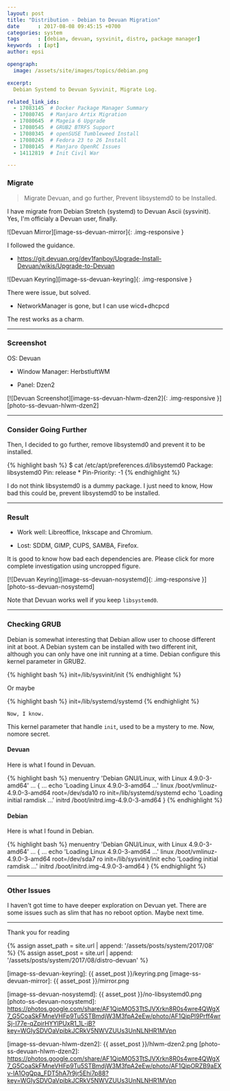 ```yaml
---
layout: post
title: "Distribution - Debian to Devuan Migration"
date      : 2017-08-08 09:45:15 +0700
categories: system
tags      : [debian, devuan, sysvinit, distro, package manager]
keywords  : [apt]
author: epsi

opengraph:
  image: /assets/site/images/topics/debian.png

excerpt:
  Debian Systemd to Devuan Sysvinit, Migrate Log.

related_link_ids: 
  - 17083145  # Docker Package Manager Summary
  - 17080745  # Manjaro Artix Migration
  - 17080645  # Mageia 6 Upgrade
  - 17080545  # GRUB2 BTRFS Support
  - 17080345  # openSUSE Tumbleweed Install
  - 17080245  # Fedora 23 to 26 Install
  - 17080145  # Manjaro OpenRC Issues
  - 14112819  # Init Civil War

---
```


### Migrate

> Migrate Devuan, and go further, Prevent libsystemd0 to be Installed.

I have migrate from Debian Stretch (systemd) to Devuan Ascii (sysvinit).
Yes, I'm officialy a Devuan user, finally. 

![Devuan Mirror][image-ss-devuan-mirror]{: .img-responsive }


I followed the guidance.

*	<https://git.devuan.org/dev1fanboy/Upgrade-Install-Devuan/wikis/Upgrade-to-Devuan>

![Devuan Keyring][image-ss-devuan-keyring]{: .img-responsive }

There were issue, but solved.

*	NetworkManager is gone, but I can use wicd+dhcpcd

The rest works as a charm.

-- -- --

### Screenshot

OS: Devuan

*	Window Manager: HerbstluftWM

*	Panel: Dzen2

[![Devuan Screenshot][image-ss-devuan-hlwm-dzen2]{: .img-responsive }][photo-ss-devuan-hlwm-dzen2]

-- -- --

### Consider Going Further

Then, I decided to go further, remove libsystemd0 and prevent it to be installed.

{% highlight bash %}
$ cat /etc/apt/preferences.d/libsystemd0 
Package: libsystemd0
Pin: release *
Pin-Priority: -1
{% endhighlight %}

I do not think libsystemd0 is a dummy package.
I just need to know, How bad this could be, prevent libsystemd0 to be installed.

-- -- --

### Result

*	Work well: Libreoffice, Inkscape and Chromium.

*	Lost: SDDM, GIMP, CUPS, SAMBA, Firefox.

It is good to know how bad each dependencies are.
Please click for more complete investigation using uncropped figure.

[![Devuan Keyring][image-ss-devuan-nosystemd]{: .img-responsive }][photo-ss-devuan-nosystemd]

Note that Devuan works well if you keep <code>libsystemd0</code>.

-- -- --

### Checking GRUB

Debian is somewhat interesting that 
Debian allow user to choose different init at boot.
A Debian system can be installed with two different init,
although you can only have one init running at a time.
Debian configure this kernel parameter in GRUB2.

{% highlight bash %}
init=/lib/sysvinit/init
{% endhighlight %}

Or maybe

{% highlight bash %}
init=/lib/systemd/systemd
{% endhighlight %}

	Now, I know.

This kernel parameter that handle <code>init</code>,
used to be a mystery to me. Now, nomore secret.

#### Devuan

Here is what I found in Devuan.

{% highlight bash %}
menuentry 'Debian GNU/Linux, with Linux 4.9.0-3-amd64' ... {
	...
	echo	'Loading Linux 4.9.0-3-amd64 ...'
	linux	/boot/vmlinuz-4.9.0-3-amd64 root=/dev/sda10 ro  init=/lib/systemd/systemd
	echo	'Loading initial ramdisk ...'
	initrd	/boot/initrd.img-4.9.0-3-amd64
}
{% endhighlight %}

#### Debian

Here is what I found in Debian.

{% highlight bash %}
menuentry 'Debian GNU/Linux, with Linux 4.9.0-3-amd64' ... {
	...
	echo	'Loading Linux 4.9.0-3-amd64 ...'
	linux	/boot/vmlinuz-4.9.0-3-amd64 root=/dev/sda7 ro  init=/lib/sysvinit/init
	echo	'Loading initial ramdisk ...'
	initrd	/boot/initrd.img-4.9.0-3-amd64
}
{% endhighlight %}

-- -- --

### Other Issues

I haven't got time to have deeper exploration on Devuan yet.
There are some issues such as slim that has no reboot option.
Maybe next time.

-- -- --

Thank you for reading

[//]: <> ( -- -- -- links below -- -- -- )

{% assign asset_path = site.url | append: '/assets/posts/system/2017/08' %}
{% assign asset_post = site.url | append: '/assets/posts/system/2017/08/distro-devuan' %}

[image-ss-devuan-keyring]:    {{ asset_post }}/keyring.png
[image-ss-devuan-mirror]:     {{ asset_post }}/mirror.png

[image-ss-devuan-nosystemd]:  {{ asset_post }}/no-libsystemd0.png
[photo-ss-devuan-nosystemd]:  https://photos.google.com/share/AF1QipMO53TtSJVXrkn8R0s4wre4QWgX7_G5CoaSkFMneVHFp9Tu5STBmdjW3M3fpA2eEw/photo/AF1QipPl9Prff4wrSj-I77e-qZpirHYYlPUxR1_1L-iB?key=WGIySDVOaVpibkJCRkV5NWVZUUs3UnNLNHR1MVpn

[image-ss-devuan-hlwm-dzen2]: {{ asset_post }}/hlwm-dzen2.png
[photo-ss-devuan-hlwm-dzen2]: https://photos.google.com/share/AF1QipMO53TtSJVXrkn8R0s4wre4QWgX7_G5CoaSkFMneVHFp9Tu5STBmdjW3M3fpA2eEw/photo/AF1QipORZB9aEXv-lA1OgQpa_FDT5hA7r9jr5Ehi7p88?key=WGIySDVOaVpibkJCRkV5NWVZUUs3UnNLNHR1MVpn

